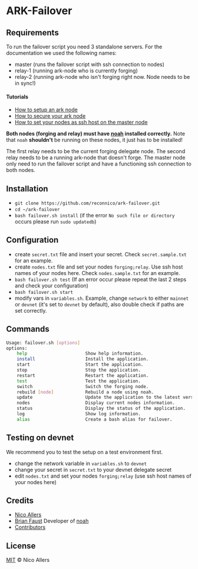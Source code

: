 # ARK-Failover

## Requirements

To run the failover script you need 3 standalone servers. For the documentation we used the following names:

* master (runs the failover script with ssh connection to nodes)
* relay-1 (running ark-node who is currently forging)
* relay-2 (running ark-node who isn't forging right now. Node needs to be in sync!)

#### Tutorials
* [How to setup an ark node](https://github.com/ArkEcosystem/docs/blob/master/system_administration/01_SetupArkNode.md)
* [How to secure your ark node](https://github.com/ArkEcosystem/docs/blob/master/system_administration/02_SecureYourArkNode.md)
* [How to set your nodes as ssh host on the master node](https://www.digitalocean.com/community/tutorials/how-to-configure-custom-connection-options-for-your-ssh-client)

**Both nodes (forging and relay) must have [noah](https://github.com/faustbrian/noah) installed correctly.** Note that `noah` **shouldn't** be running on these nodes, it just has to be installed!

The first relay needs to be the current forging delegate node. The second relay needs to be a running ark-node that doesn't forge.
The master node only need to run the failover script and have a functioning ssh connection to both nodes.



## Installation

* `git clone https://github.com/reconnico/ark-failover.git`
* `cd ~/ark-failover`
* `bash failover.sh install` (if the error `No such file or directory` occurs please run `sudo updatedb`)

## Configuration
* create `secret.txt` file and insert your secret. Check `secret.sample.txt` for an example.
* create `nodes.txt` file and set your nodes `forging;relay`. Use ssh host names of your nodes here. Check `nodes.sample.txt` for an example.
* `bash failover.sh test` (If an error occur please repeat the last 2 steps and check your configuration)
* `bash failover.sh start`
* modify vars in `variables.sh`. Example, change `network` to either `mainnet` or `devnet` (it's set to `devnet` by default), also double check if paths are set correctly.

## Commands

```bash
Usage: failover.sh [options]
options:
    help                      Show help information.
    install                   Install the application.
    start                     Start the application.
    stop                      Stop the application.
    restart                   Restart the application.
    test                      Test the application.
    switch                    Switch the forging node.
    rebuild [node]            Rebuild a node using noah.
    update                    Update the application to the latest version.
    nodes                     Display current nodes information.
    status                    Display the status of the application.
    log                       Show log information.
    alias                     Create a bash alias for failover.
```

## Testing on devnet

We recommend you to test the setup on a test environment first.

* change the network variable in `variables.sh` to `devnet`
* change your secret in `secret.txt` to your devnet delegate secret
* edit `nodes.txt` and set your nodes `forging;relay` (use ssh host names of your nodes here)

## Credits
* [Nico Allers](https://github.com/reconnico)
* [Brian Faust](https://github.com/faustbrian) Developer of [noah](https://github.com/faustbrian/noah)
* [Contributors](https://github.com/reconnico/ark-failover/graphs/contributors)

## License

[MIT](LICENSE) © Nico Allers
